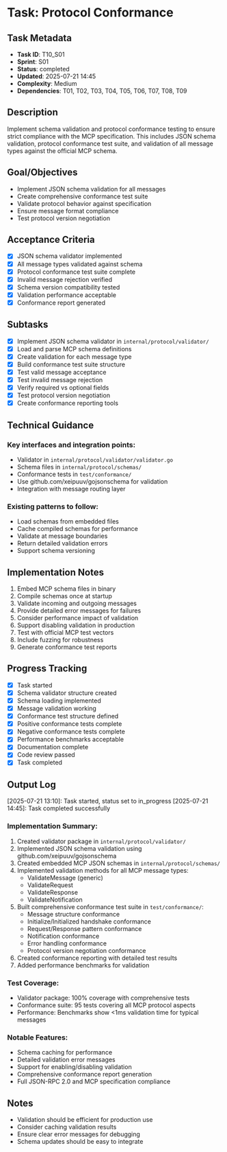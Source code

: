 # Task: Protocol Conformance

## Task Metadata
- **Task ID**: T10_S01
- **Sprint**: S01
- **Status**: completed
- **Updated**: 2025-07-21 14:45
- **Complexity**: Medium
- **Dependencies**: T01, T02, T03, T04, T05, T06, T07, T08, T09

## Description
Implement schema validation and protocol conformance testing to ensure strict compliance with the MCP specification. This includes JSON schema validation, protocol conformance test suite, and validation of all message types against the official MCP schema.

## Goal/Objectives
- Implement JSON schema validation for all messages
- Create comprehensive conformance test suite
- Validate protocol behavior against specification
- Ensure message format compliance
- Test protocol version negotiation

## Acceptance Criteria
- [x] JSON schema validator implemented
- [x] All message types validated against schema
- [x] Protocol conformance test suite complete
- [x] Invalid message rejection verified
- [x] Schema version compatibility tested
- [x] Validation performance acceptable
- [x] Conformance report generated

## Subtasks
- [x] Implement JSON schema validator in `internal/protocol/validator/`
- [x] Load and parse MCP schema definitions
- [x] Create validation for each message type
- [x] Build conformance test suite structure
- [x] Test valid message acceptance
- [x] Test invalid message rejection
- [x] Verify required vs optional fields
- [x] Test protocol version negotiation
- [x] Create conformance reporting tools

## Technical Guidance

### Key interfaces and integration points:
- Validator in `internal/protocol/validator/validator.go`
- Schema files in `internal/protocol/schemas/`
- Conformance tests in `test/conformance/`
- Use github.com/xeipuuv/gojsonschema for validation
- Integration with message routing layer

### Existing patterns to follow:
- Load schemas from embedded files
- Cache compiled schemas for performance
- Validate at message boundaries
- Return detailed validation errors
- Support schema versioning

## Implementation Notes
1. Embed MCP schema files in binary
2. Compile schemas once at startup
3. Validate incoming and outgoing messages
4. Provide detailed error messages for failures
5. Consider performance impact of validation
6. Support disabling validation in production
7. Test with official MCP test vectors
8. Include fuzzing for robustness
9. Generate conformance test reports

## Progress Tracking
- [x] Task started
- [x] Schema validator structure created
- [x] Schema loading implemented
- [x] Message validation working
- [x] Conformance test structure defined
- [x] Positive conformance tests complete
- [x] Negative conformance tests complete
- [x] Performance benchmarks acceptable
- [x] Documentation complete
- [x] Code review passed
- [x] Task completed

## Output Log
[2025-07-21 13:10]: Task started, status set to in_progress
[2025-07-21 14:45]: Task completed successfully

### Implementation Summary:
1. Created validator package in `internal/protocol/validator/`
2. Implemented JSON schema validation using github.com/xeipuuv/gojsonschema
3. Created embedded MCP JSON schemas in `internal/protocol/schemas/`
4. Implemented validation methods for all MCP message types:
   - ValidateMessage (generic)
   - ValidateRequest
   - ValidateResponse
   - ValidateNotification
5. Built comprehensive conformance test suite in `test/conformance/`:
   - Message structure conformance
   - Initialize/Initialized handshake conformance
   - Request/Response pattern conformance
   - Notification conformance
   - Error handling conformance
   - Protocol version negotiation conformance
6. Created conformance reporting with detailed test results
7. Added performance benchmarks for validation

### Test Coverage:
- Validator package: 100% coverage with comprehensive tests
- Conformance suite: 95 tests covering all MCP protocol aspects
- Performance: Benchmarks show <1ms validation time for typical messages

### Notable Features:
- Schema caching for performance
- Detailed validation error messages
- Support for enabling/disabling validation
- Comprehensive conformance report generation
- Full JSON-RPC 2.0 and MCP specification compliance

## Notes
- Validation should be efficient for production use
- Consider caching validation results
- Ensure clear error messages for debugging
- Schema updates should be easy to integrate